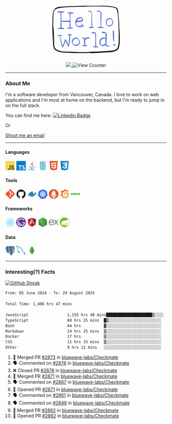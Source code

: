 <div align="center">
    <img src="./img/hello_world.webp" height="200px" width="">
    <div>
        <a href="https://www.linkedin.com/in/ajhollid">
            <img src="https://img.shields.io/badge/LinkedIn-blue"/>
        </a>
        <img src="https://komarev.com/ghpvc/?username=ajhollid&color=yellow" alt="View Counter">
    </div>
</div>

---

### About Me

I'm a software developer from Vancouver, Canada. I love to work on web applications and I'm most at home on the backend, but I'm ready to jump in on the full stack.

You can find me here: [![Linkedin Badge](https://img.shields.io/badge/-ajhollid-blue?style=flat&logo=Linkedin&logoColor=white)](https://www.linkedin.com/in/ajhollid)

Or

[Shoot me an email](mailto:ajhollid@gmail.com)

---

#### Languages

<div>
    <img src="./img/devicons/javascript-original.svg" width=30 height=30 alt="JavaScript">
    <img src="/img/devicons/typescript-original.svg" width=30 height=30 alt="TypeScript">
    <img src="./img/devicons/java-original.svg" width=30 height=30 alt="Java">
    <img src="./img/devicons/go-original.svg" width=30 height=30 alt="Golang">
    <img src="./img/devicons/html5-original.svg" width=30 height=30 alt="HTML 5">
    <img src="./img/devicons/css3-original.svg" width=30 height=30 alt="CSS 3">
</div>

#### Tools

<div>
    <img src="./img/devicons/git-original.svg" width=30 height=30 alt="Git">
    <img src="./img/devicons/github-original.svg" width=30 height=30 alt="Github">
    <img src="./img/devicons/docker-original.svg" width=30 
    height=30 alt="Docker">
    <img src="./img/devicons/kubernetes-original.svg" width=30 height=30 alt="K8">
    <img src="./img/devicons/prometheus-original.svg" width=30 height=30 alt="Prometheus">
    <img src="./img/devicons/grafana-original.svg" width=30 height=30 alt="Grafana">
    <img src="./img/devicons/nginx-original.svg" width=30 height=30 alt="Nginx">
</div>

#### Frameworks

<div>
    <img src="./img/devicons/react-original.svg" width=30 height=30 alt="React">
    <img src="./img/devicons/gatsby-original.svg" width=30 height=30 alt="Gatsby">
    <img src="./img/devicons/angularjs-original.svg" width=30 height=30 alt="AngularJS">
    <img src="./img/devicons/nodejs-original.svg" width=30 height=30 alt="NodeJS">
    <img src="./img/devicons/express-original.svg" width=30 height=30 alt="Express">
    <img src="./img/devicons/spring-original.svg" width=30 height=30 alt="Spring">
</div>

#### Data

<div>
    <img src="./img/devicons/postgresql-original.svg" width=30 height=30 alt="Postgresql">
    <img src="./img/devicons/mysql-original.svg" width=30 height=30 alt="Mysql">
    <img src="./img/devicons/mongodb-original.svg" width=30 height=30 alt="MongoDB">
</div>

---

### Interesting(?) Facts

[![GitHub Streak](http://github-readme-streak-stats.herokuapp.com?user=ajhollid)](https://git.io/streak-stats)

 <!--START_SECTION:waka-->

```txt
From: 05 June 2024 - To: 29 August 2025

Total Time: 1,406 hrs 47 mins

JavaScript                 1,155 hrs 40 mins████████████████████▒░░░░   81.62 %
TypeScript                 68 hrs 25 mins  █▒░░░░░░░░░░░░░░░░░░░░░░░   04.83 %
Bash                       44 hrs          ▓░░░░░░░░░░░░░░░░░░░░░░░░   03.11 %
Markdown                   24 hrs 25 mins  ▒░░░░░░░░░░░░░░░░░░░░░░░░   01.72 %
Docker                     17 hrs          ▒░░░░░░░░░░░░░░░░░░░░░░░░   01.20 %
CSS                        11 hrs 33 mins  ▒░░░░░░░░░░░░░░░░░░░░░░░░   00.82 %
Other                      9 hrs 12 mins   ░░░░░░░░░░░░░░░░░░░░░░░░░   00.65 %
```

<!--END_SECTION:waka-->


<!--START_SECTION:activity-->
1. 🎉 Merged PR [#2873](https://github.com/bluewave-labs/Checkmate/pull/2873) in [bluewave-labs/Checkmate](https://github.com/bluewave-labs/Checkmate)
2. 🗣 Commented on [#2876](https://github.com/bluewave-labs/Checkmate/pull/2876#issuecomment-3237584622) in [bluewave-labs/Checkmate](https://github.com/bluewave-labs/Checkmate)
3. ❌ Closed PR [#2876](https://github.com/bluewave-labs/Checkmate/pull/2876) in [bluewave-labs/Checkmate](https://github.com/bluewave-labs/Checkmate)
4. 🎉 Merged PR [#2871](https://github.com/bluewave-labs/Checkmate/pull/2871) in [bluewave-labs/Checkmate](https://github.com/bluewave-labs/Checkmate)
5. 🗣 Commented on [#2867](https://github.com/bluewave-labs/Checkmate/pull/2867#issuecomment-3234797569) in [bluewave-labs/Checkmate](https://github.com/bluewave-labs/Checkmate)
6. 💪 Opened PR [#2871](https://github.com/bluewave-labs/Checkmate/pull/2871) in [bluewave-labs/Checkmate](https://github.com/bluewave-labs/Checkmate)
7. 🗣 Commented on [#2861](https://github.com/bluewave-labs/Checkmate/issues/2861#issuecomment-3225888081) in [bluewave-labs/Checkmate](https://github.com/bluewave-labs/Checkmate)
8. 🗣 Commented on [#2849](https://github.com/bluewave-labs/Checkmate/issues/2849#issuecomment-3225876240) in [bluewave-labs/Checkmate](https://github.com/bluewave-labs/Checkmate)
9. 🎉 Merged PR [#2862](https://github.com/bluewave-labs/Checkmate/pull/2862) in [bluewave-labs/Checkmate](https://github.com/bluewave-labs/Checkmate)
10. 💪 Opened PR [#2862](https://github.com/bluewave-labs/Checkmate/pull/2862) in [bluewave-labs/Checkmate](https://github.com/bluewave-labs/Checkmate)
<!--END_SECTION:activity-->
